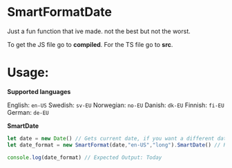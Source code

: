 # SmartFormatDate

Just a fun function that ive made.
not the best but not the worst.

To get the JS file go to **compiled**.
For the TS file go to **src**.

# Usage:

**Supported languages**

  English: ```en-US```
  Swedish: ```sv-EU```
  Norwegian: ```no-EU```
  Danish: ```dk-EU```
  Finnish: ```fi-EU```
  German: ```de-EU```

**SmartDate**

```javascript
let date = new Date() // Gets current date, if you want a different date then put an string. Example: Date("2023-1-1")
let date_format = new SmartFormat(date,"en-US","long").SmartDate() // Returns a string

console.log(date_format) // Expected Output: Today
```

